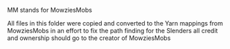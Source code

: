 MM stands for MowziesMobs

All files in this folder were copied and converted to the Yarn mappings from MowziesMobs in an effort to fix the path finding 
for the Slenders all credit and ownership should go to the creator of MowziesMobs